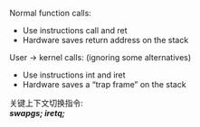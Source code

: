 Normal function calls:

- Use instructions call and ret  
- Hardware saves return address on the stack

User → kernel calls: (ignoring some alternatives)

- Use instructions int and iret
- Hardware saves a “trap frame” on the stack
  

关键上下文切换指令:  
***swapgs; iretq;***  

